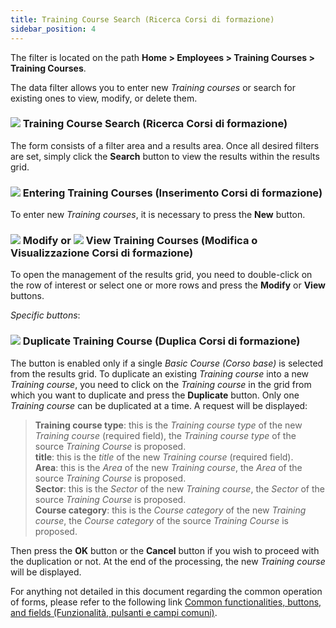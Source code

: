 ```yaml
---
title: Training Course Search (Ricerca Corsi di formazione)
sidebar_position: 4
---
```


The filter is located on the path **Home > Employees > Training Courses > Training Courses**.

The data filter allows you to enter new *Training courses* or search for existing ones to view, modify, or delete them.

### ![](/img/neutral/common/search.png) Training Course Search (Ricerca Corsi di formazione)

The form consists of a filter area and a results area. Once all desired filters are set, simply click the **Search** button to view the results within the results grid.

### ![](/img/neutral/common/new.png) Entering Training Courses (Inserimento Corsi di formazione)

To enter new *Training courses*, it is necessary to press the **New** button.

### ![](/img/neutral/common/edit.png) Modify or ![](/img/neutral/common/view.png) View Training Courses (Modifica o Visualizzazione Corsi di formazione)

To open the management of the results grid, you need to double-click on the row of interest or select one or more rows and press the **Modify** or **View** buttons.

*Specific buttons*:

### ![](/img/neutral/common/duplicate.png) Duplicate Training Course (Duplica Corsi di formazione)

The button is enabled only if a single *Basic Course (Corso base)* is selected from the results grid. To duplicate an existing *Training course* into a new *Training course*, you need to click on the *Training course* in the grid from which you want to duplicate and press the **Duplicate** button. Only one *Training course* can be duplicated at a time. A request will be displayed:   
> **Training course type**: this is the *Training course type* of the new *Training course* (required field), the *Training course type* of the source *Training Course* is proposed.   
> **title**: this is the *title* of the new *Training course* (required field).   
> **Area**: this is the *Area* of the new *Training course*, the *Area* of the source *Training Course* is proposed.   
> **Sector**: this is the *Sector* of the new *Training course*, the *Sector* of the source *Training Course* is proposed.   
> **Course category**: this is the *Course category* of the new *Training course*, the *Course category* of the source *Training Course* is proposed.

Then press the **OK** button or the **Cancel** button if you wish to proceed with the duplication or not. 
At the end of the processing, the new *Training course* will be displayed.

For anything not detailed in this document regarding the common operation of forms, please refer to the following link [Common functionalities, buttons, and fields (Funzionalità, pulsanti e campi comuni)](/docs/guide/common).